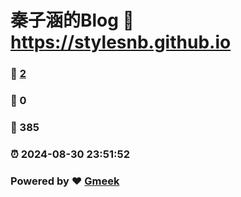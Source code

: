 # 秦子涵的Blog :link: https://stylesnb.github.io 
### :page_facing_up: [2](https://stylesnb.github.io/tag.html) 
### :speech_balloon: 0 
### :hibiscus: 385 
### :alarm_clock: 2024-08-30 23:51:52 
### Powered by :heart: [Gmeek](https://github.com/Meekdai/Gmeek)
